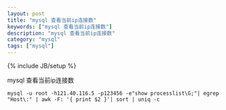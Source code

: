 ```yaml
---
layout: post
title: "mysql 查看当前ip连接数"
keywords: ["mysql 查看当前ip连接数"]
description: "mysql 查看当前ip连接数"
category: "mysql"
tags: ["mysql"]
---
```

{% include JB/setup %} 


mysql 查看当前ip连接数

```
mysql -u root -h121.40.116.5 -p123456 -e"show processlist\G;"| egrep "Host\:" | awk -F: '{ print $2 }'| sort | uniq -c 
```